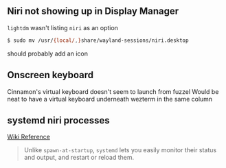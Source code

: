## Niri not showing up in Display Manager

`lightdm` wasn't listing `niri` as an option

```sh
$ sudo mv /usr/{local/,}share/wayland-sessions/niri.desktop
```

should probably add an icon


## Onscreen keyboard
Cinnamon's virtual keyboard doesn't seem to launch from fuzzel
Would be neat to have a virtual keyboard underneath wezterm in the same column


## systemd niri processes

[Wiki Reference](https://github.com/YaLTeR/niri/wiki/Example-systemd-Setup)

> Unlike `spawn-at-startup`, `systemd` lets you easily monitor their status and output, and restart or reload them.
